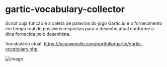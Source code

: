 # gartic-vocabulary-collector
Script cuja função é a coleta de palavras do jogo Gartic.io e o fornecimento em tempo real de possíveis respostas para o desenho atual conforme a dica fornecida pelo desenhista.

Vocabulário atual: https://lucaswmolin.com/portfolio/gartic/gartic-vocabulary.php

![image](https://user-images.githubusercontent.com/28737900/128609794-7a3b96ab-9eab-4ef9-8990-db721b23fb79.png)
